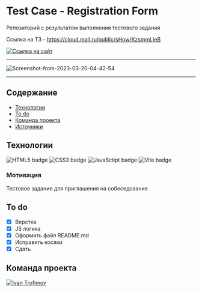 # Test Case - Registration Form
Репозиторий с результатом выполнения тестового задания 

Ссылка на ТЗ - https://cloud.mail.ru/public/sHow/KzsmmLjeB

[![Ссылка на сайт](https://img.shields.io/badge/-WEBSITE-%23222222?logo=GitHub%20Pages)](https://impudens.github.io/test_case_registration_form/)

***

<img src="https://i.ibb.co/ZKtn8cc/Screenshot-from-2023-04-12-23-24-06.png" alt="Screenshot-from-2023-03-20-04-42-54" border="0">

***

## Содержание
- [Технологии](#технологии)
- [To do](#to-do)
- [Команда проекта](#команда-проекта)
- [Источники](#Источники)

## Технологии

![HTML5 badge](https://img.shields.io/badge/-HTML5-%23003?logo=html5)
![CSS3 badge](https://img.shields.io/badge/-CSS3-%23003?logo=CSS3&logoColor=%231572B6)
![JavaSctipt badge](https://img.shields.io/badge/-JavaScript-%23003?color=%23003&logo=JavaScript&logoColot=%23F7DF1E)
![Vite badge](https://img.shields.io/badge/-Vite-%23003?color=%23FFC119&logo=vite)

### Мотивация
Тестовое задание для приглашения на собеседование

## To do
- [x] Верстка
- [x] JS логика
- [x] Оформить файл README.md
- [x] Исправить косяки
- [x] Сдать

## Команда проекта
[![Ivan Trofimov](https://img.shields.io/badge/-Ivan%20Trofimov-black?logo=GitHub)](https://github.com/impudens)

